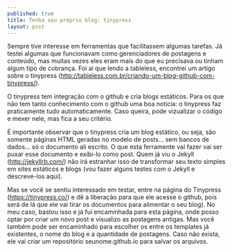```yaml
---
published: true
title: Tenha seu próprio blog: tinypress
layout: post
---
```

Sempre tive interesse em ferramentas que facilitassem algumas tarefas. Já testei algumas que funcionavam como gerenciadores de postagens e conteúdo, mas muitas vezes eles eram mais do que eu precisava ou tinham algum tipo de cobrança. Foi ai que lendo a tableless, encontrei um artigo sobre o tinypress (http://tableless.com.br/criando-um-blog-github-com-tinypress/). 

O tinypress tem integração com o github e cria blogs estáticos. Para os que não tem tanto conhecimento com o github uma boa notícia: o tinypress faz praticamente tudo automaticamente. Caso queira, pode vizualizar o código e mexer nele, mas fica a seu critério.

É importante observar que o tinypress cria um blog estático, ou seja, são somente páginas HTML geradas no modelo de posts... sem bancos de dados... só o documento ali escrito. O que esta ferramente vai fazer vai ser puxar esse documento e exibi-lo como post. Quem já viu o Jekyll (http://jekyllrb.com/) não irá estranhar isso de transformar seu texto simples em sites estáticos e blogs (vou fazer alguns testes com o Jekyll e descreve-los aqui).

Mas se você se sentiu interessado em testar, entre na página do Tinypress (https://tinypress.co/) e dê a liberação para que ele acesse o github, pois será de lá que ele vai tirar os documentos para alimentar o seu blog). No meu caso, bastou isso e já fui encaminhada para esta página, onde posso optar por criar um novo post e visualizo as postagens antigas. Mas você também pode ser encaminhado para escolher os entre os templates já existentes, o nome do blog e a quantidade de postagens. Caso não exista, ele vai criar um repositório seunome.github.io para salvar os arquivos.

